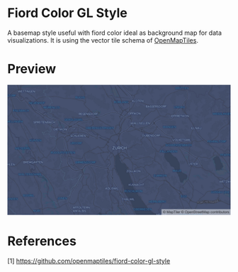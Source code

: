 # Fiord Color GL Style
A basemap style useful with fiord color ideal as background map for data visualizations. It is using the vector tile
schema of [OpenMapTiles](https://github.com/openmaptiles/openmaptiles).

# Preview
![Fiord Color](fiord.jpg)

# References
[1] https://github.com/openmaptiles/fiord-color-gl-style
